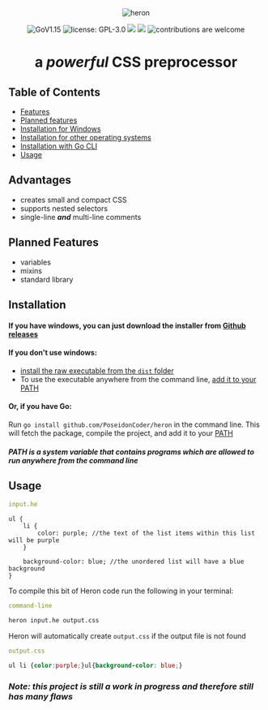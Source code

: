 <div align="center">

<img alt='heron' src="https://raw.githubusercontent.com/PoseidonCoder/heron/main/small_logo.png" />

![GoV1.15](https://img.shields.io/github/go-mod/go-version/PoseidonCoder/heron?style=for-the-badge)
![license: GPL-3.0](https://img.shields.io/github/license/PoseidonCoder/heron?style=for-the-badge)
![](https://img.shields.io/github/commit-activity/m/PoseidonCoder/heron.svg?style=for-the-badge)
![](https://img.shields.io/github/last-commit/PoseidonCoder/heron.svg?style=for-the-badge)
![contributions are welcome](https://img.shields.io/badge/contributions-welcome-orange.svg?style=for-the-badge)

# a *powerful* CSS preprocessor
</div>

## Table of Contents

* [Features](#advantages)
* [Planned features](#planned-features)
* [Installation for Windows](#if-you-have-windows-you-can-just-download-the-installer-from-github-releaseshttpsgithubcomposeidoncoderheronreleases)
* [Installation for other operating systems](#if-you-dont-use-windows)
* [Installation with Go CLI](#or-if-you-have-go)
* [Usage](#usage)

## Advantages

* creates small and compact CSS 
* supports nested selectors
* single-line ***and*** multi-line comments

## Planned Features

* variables
* mixins
* standard library

## Installation

#### If you have windows, you can just download the installer from [Github releases](https://github.com/PoseidonCoder/heron/releases)

#### If you don't use windows:

* [install the raw executable from the `dist` folder](https://github.com/PoseidonCoder/heron/tree/main/dist)
* To use the executable anywhere from the command line, [add it to your PATH](https://katiek2.github.io/path-doc/)

#### Or, if you have Go:

Run `go install github.com/PoseidonCoder/heron` in the command line. This will fetch the package, compile the project,
and add it to your [PATH](https://katiek2.github.io/path-doc/)

#### _PATH is a system variable that contains programs which are allowed to run anywhere from the command line_

## Usage

```yaml
input.he
```

```
ul {
    li {
        color: purple; //the text of the list items within this list will be purple
    }

    background-color: blue; //the unordered list will have a blue background
}
```

To compile this bit of Heron code run the following in your terminal:

```yaml
command-line
```

```bash
heron input.he output.css
```

Heron will automatically create `output.css` if the output file is not found

```yaml
output.css
```

```css
ul li {color:purple;}ul{background-color: blue;}
```

### *Note: this project is still a work in progress and therefore still has many flaws*
